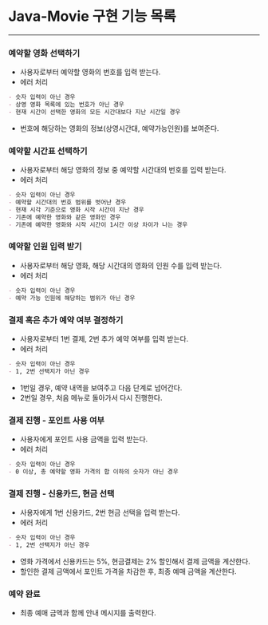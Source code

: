 # Java-Movie 구현 기능 목록
___

### 예약할 영화 선택하기

- 사용자로부터 예약할 영화의 번호를 입력 받는다.
- 에러 처리

```markdown
- 숫자 입력이 아닌 경우
- 상영 영화 목록에 있는 번호가 아닌 경우
- 현재 시간이 선택한 영화의 모든 시간대보다 지난 시간일 경우
```

- 번호에 해당하는 영화의 정보(상영시간대, 예약가능인원)를 보여준다.


### 예약할 시간표 선택하기

- 사용자로부터 해당 영화의 정보 중 예약할 시간대의 번호를 입력 받는다.
- 에러 처리 

```markdown
- 숫자 입력이 아닌 경우
- 예약할 시간대의 번호 범위를 벗어난 경우
- 현재 시각 기준으로 영화 시작 시간이 지난 경우
- 기존에 예약한 영화와 같은 영화인 경우
- 기존에 예약한 영화와 시작 시간이 1시간 이상 차이가 나는 경우
```

### 예약할 인원 입력 받기

- 사용자로부터 해당 영화, 해당 시간대의 영화의 인원 수를 입력 받는다.
- 에러 처리

```markdown
- 숫자 입력이 아닌 경우
- 예약 가능 인원에 해당하는 범위가 아닌 경우
```

### 결제 혹은 추가 예약 여부 결정하기

- 사용자로부터 1번 결제, 2번 추가 예약 여부를 입력 받는다.
- 에러 처리

```markdown 
- 숫자 입력이 아닌 경우
- 1, 2번 선택지가 아닌 경우
```

- 1번일 경우, 예약 내역을 보여주고 다음 단계로 넘어간다.
- 2번일 경우, 처음 메뉴로 돌아가서 다시 진행한다.

### 결제 진행 - 포인트 사용 여부

- 사용자에게 포인트 사용 금액을 입력 받는다.
- 에러 처리

```markdown
- 숫자 입력이 아닌 경우
- 0 이상, 총 예약할 영화 가격의 합 이하의 숫자가 아닌 경우
```

### 결제 진행 - 신용카드, 현금 선택

- 사용자에게 1번 신용카드, 2번 현금 선택을 입력 받는다.
- 에러 처리

```markdown
- 숫자 입력이 아닌 경우
- 1, 2번 선택지가 아닌 경우
```

- 영화 가격에서 신용카드는 5%, 현금결제는 2% 할인해서 결제 금액을 계산한다.
- 할인한 결제 금액에서 포인트 가격을 차감한 후, 최종 예매 금액을 계산한다.

### 예약 완료

- 최종 예매 금액과 함께 안내 메시지를 출력한다.